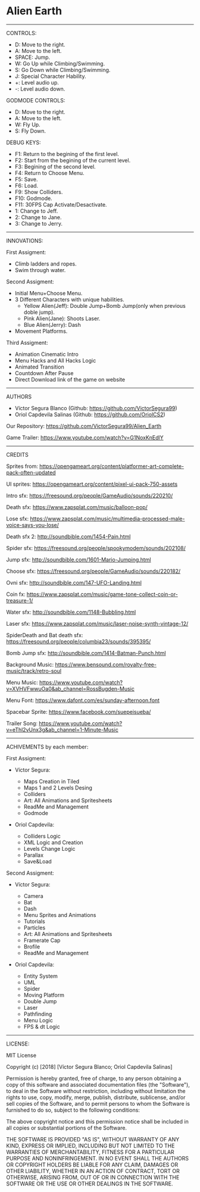 ﻿# Alien Earth
_____________

CONTROLS:
- D: Move to the right.
- A: Move to the left.
- SPACE: Jump.
- W: Go Up while Climbing/Swimming.
- S: Go Down while Climbing/Swimming.
- J: Special Character Hability.
- +: Level audio up.
- -: Level audio down.

GODMODE CONTROLS:
- D: Move to the right.
- A: Move to the left.
- W: Fly Up.
- S: Fly Down.

DEBUG KEYS:
- F1: Return to the begining of the first level.
- F2: Start from the begining of the current level.
- F3: Begining of the second level.
- F4: Return to Choose Menu.
- F5: Save.
- F6: Load.
- F9: Show Colliders.
- F10: Godmode.
- F11: 30FPS Cap Activate/Desactivate.
- 1: Change to Jeff.
- 2: Change to Jane.
- 3: Change to Jerry.

____________
INNOVATIONS:

First Assigment:

- Climb ladders and ropes.
- Swim through water.

Second Assigment:

- Initial Menu+Choose Menu.
- 3 Different Characters with unique habilities.
    - Yellow Alien(Jeff): Double Jump+Bomb Jump(only when previous doble jump).
    - Pink Alien(Jane): Shoots Laser.
    - Blue Alien(Jerry): Dash
- Movement Platforms.

Third Assigment:

- Animation Cinematic Intro
- Menu Hacks and All Hacks Logic
- Animated Transition
- Countdown After Pause
- Direct Download link of the game on website
_____________
AUTHORS
- Víctor Segura Blanco (Github: https://github.com/VictorSegura99)
- Oriol Capdevila Salinas (Github: https://github.com/OriolCS2)

Our Repository: https://github.com/VictorSegura99/Alien_Earth

Game Trailer: https://www.youtube.com/watch?v=G1NoxKnEdlY
_____________
CREDITS

Sprites from: https://opengameart.org/content/platformer-art-complete-pack-often-updated

UI sprites: https://opengameart.org/content/pixel-ui-pack-750-assets

Intro sfx: https://freesound.org/people/GameAudio/sounds/220210/

Death sfx: https://www.zapsplat.com/music/balloon-pop/

Lose sfx: https://www.zapsplat.com/music/multimedia-processed-male-voice-says-you-lose/

Death sfx 2: http://soundbible.com/1454-Pain.html

Spider sfx: https://freesound.org/people/spookymodem/sounds/202108/

Jump sfx: http://soundbible.com/1601-Mario-Jumping.html

Choose sfx: https://freesound.org/people/GameAudio/sounds/220182/

Ovni sfx: http://soundbible.com/147-UFO-Landing.html

Coin fx: https://www.zapsplat.com/music/game-tone-collect-coin-or-treasure-1/

Water sfx: http://soundbible.com/1148-Bubbling.html

Laser sfx: https://www.zapsplat.com/music/laser-noise-synth-vintage-12/

SpiderDeath and Bat death sfx: https://freesound.org/people/columbia23/sounds/395395/

Bomb Jump sfx: http://soundbible.com/1414-Batman-Punch.html

Background Music: https://www.bensound.com/royalty-free-music/track/retro-soul

Menu Music: https://www.youtube.com/watch?v=XVHVFwwuOa0&ab_channel=RossBugden-Music

Menu Font: https://www.dafont.com/es/sunday-afternoon.font

Spacebar Sprite: https://www.facebook.com/suepeisueba/

Trailer Song: https://www.youtube.com/watch?v=eThl2vUnx3g&ab_channel=1-Minute-Music
_____________
ACHIVEMENTS by each member:

First Assigment:

- Víctor Segura:
    - Maps Creation in Tiled
    - Maps 1 and 2 Levels Desing
    - Colliders 
    - Art: All Animations and Spritesheets
    - ReadMe and Management 
    - Godmode

- Oriol Capdevila:
    - Colliders Logic
    - XML Logic and Creation
    - Levels Change Logic
    - Parallax
    - Save&Load

Second Assigment:

- Víctor Segura:
    - Camera
    - Bat
    - Dash
    - Menu Sprites and Animations
    - Tutorials
    - Particles
    - Art: All Animations and Spritesheets
    - Framerate Cap
    - Brofile
    - ReadMe and Management 

- Oriol Capdevila:
    - Entity System
    - UML
    - Spider
    - Moving Platform
    - Double Jump
    - Laser
    - Pathfinding
    - Menu Logic
    - FPS & dt Logic

_____________
LICENSE:

MIT License

Copyright (c) [2018] [Víctor Segura Blanco; Oriol Capdevila Salinas]

Permission is hereby granted, free of charge, to any person obtaining a copy
of this software and associated documentation files (the "Software"), to deal
in the Software without restriction, including without limitation the rights
to use, copy, modify, merge, publish, distribute, sublicense, and/or sell
copies of the Software, and to permit persons to whom the Software is
furnished to do so, subject to the following conditions:

The above copyright notice and this permission notice shall be included in all
copies or substantial portions of the Software.

THE SOFTWARE IS PROVIDED "AS IS", WITHOUT WARRANTY OF ANY KIND, EXPRESS OR
IMPLIED, INCLUDING BUT NOT LIMITED TO THE WARRANTIES OF MERCHANTABILITY,
FITNESS FOR A PARTICULAR PURPOSE AND NONINFRINGEMENT. IN NO EVENT SHALL THE
AUTHORS OR COPYRIGHT HOLDERS BE LIABLE FOR ANY CLAIM, DAMAGES OR OTHER
LIABILITY, WHETHER IN AN ACTION OF CONTRACT, TORT OR OTHERWISE, ARISING FROM,
OUT OF OR IN CONNECTION WITH THE SOFTWARE OR THE USE OR OTHER DEALINGS IN THE
SOFTWARE.
